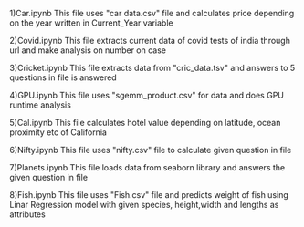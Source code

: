 1)Car.ipynb
This file uses "car data.csv" file and calculates price depending on the year written in Current_Year variable


2)Covid.ipynb
This file extracts current data of covid tests of india through url and make analysis on number on case


3)Cricket.ipynb
This file extracts data from "cric_data.tsv" and answers to 5 questions in file is answered


4)GPU.ipynb
This file uses "sgemm_product.csv" for data and does GPU runtime analysis


5)Cal.ipynb
This file calculates hotel value depending on latitude, ocean proximity etc of California


6)Nifty.ipynb
This file uses "nifty.csv" file to calculate given question in file


7)Planets.ipynb
This file loads data from seaborn library and answers the given question in file


8)Fish.ipynb
This file uses "Fish.csv" file and predicts weight of fish using Linar Regression model with given species, height,width and lengths as attributes
